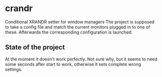 # crandr
Conditional XRANDR setter for window managers
The project is supposed to take a config file and match the current monitors plugged in to one of these. Afterwards the corresponding configuration is launched.

## State of the project
At the moment it doesn't work perfectly. Not sure why, but it seems to need some seconds after start to work, otherwise it sets complete wrong settings.

